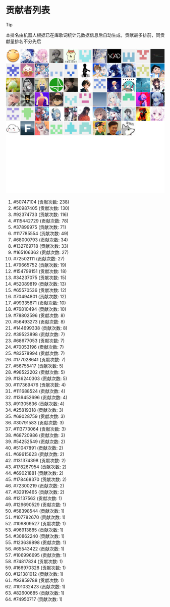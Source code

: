 # 贡献者列表

> [!TIP]
> 本排名由机器人根据已在库歌词统计元数据信息后自动生成，贡献最多排前，同贡献量排名不分先后

![贡献者头像画廊](./CONTRIBUTORS.svg)

1. #50747104 (贡献次数: 238)
2. #50987405 (贡献次数: 130)
3. #92374733 (贡献次数: 116)
4. #115442729 (贡献次数: 78)
5. #37899975 (贡献次数: 71)
6. #117785554 (贡献次数: 49)
7. #68000793 (贡献次数: 34)
8. #132769718 (贡献次数: 33)
9. #165106362 (贡献次数: 27)
10. #72502111 (贡献次数: 27)
11. #79665752 (贡献次数: 19)
12. #154799151 (贡献次数: 18)
13. #34237075 (贡献次数: 15)
14. #52089819 (贡献次数: 13)
15. #65570536 (贡献次数: 12)
16. #70494801 (贡献次数: 12)
17. #99335871 (贡献次数: 10)
18. #76810494 (贡献次数: 10)
19. #78802596 (贡献次数: 8)
20. #56493273 (贡献次数: 8)
21. #144699338 (贡献次数: 8)
22. #39523898 (贡献次数: 7)
23. #68677053 (贡献次数: 7)
24. #70053196 (贡献次数: 7)
25. #83578994 (贡献次数: 7)
26. #177028641 (贡献次数: 7)
27. #56755417 (贡献次数: 5)
28. #98522202 (贡献次数: 5)
29. #136240303 (贡献次数: 5)
30. #117369476 (贡献次数: 4)
31. #111688524 (贡献次数: 4)
32. #139452696 (贡献次数: 4)
33. #91305636 (贡献次数: 4)
34. #25819318 (贡献次数: 3)
35. #69028759 (贡献次数: 3)
36. #30791583 (贡献次数: 3)
37. #113773064 (贡献次数: 3)
38. #68720986 (贡献次数: 3)
39. #54252549 (贡献次数: 2)
40. #51047891 (贡献次数: 2)
41. #69615623 (贡献次数: 2)
42. #131374398 (贡献次数: 2)
43. #178267954 (贡献次数: 2)
44. #69021881 (贡献次数: 2)
45. #178468370 (贡献次数: 2)
46. #72300219 (贡献次数: 2)
47. #32919465 (贡献次数: 2)
48. #12137562 (贡献次数: 1)
49. #129690529 (贡献次数: 1)
50. #58398544 (贡献次数: 1)
51. #107782670 (贡献次数: 1)
52. #109809527 (贡献次数: 1)
53. #96913885 (贡献次数: 1)
54. #30862240 (贡献次数: 1)
55. #123639898 (贡献次数: 1)
56. #65543422 (贡献次数: 1)
57. #106996695 (贡献次数: 1)
58. #74817824 (贡献次数: 1)
59. #166970328 (贡献次数: 1)
60. #121381012 (贡献次数: 1)
61. #93859788 (贡献次数: 1)
62. #101032423 (贡献次数: 1)
63. #82600685 (贡献次数: 1)
64. #74950717 (贡献次数: 1)
